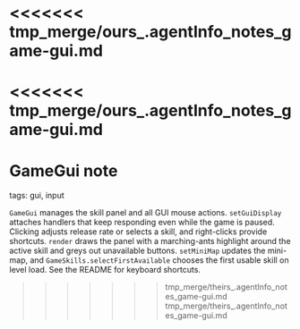 <<<<<<< tmp_merge/ours_.agentInfo_notes_game-gui.md
=======
<<<<<<< tmp_merge/ours_.agentInfo_notes_game-gui.md
=======
# GameGui note

tags: gui, input

`GameGui` manages the skill panel and all GUI mouse actions. `setGuiDisplay` attaches handlers that keep responding even while the game is paused. Clicking adjusts release rate or selects a skill, and right-clicks provide shortcuts. `render` draws the panel with a marching-ants highlight around the active skill and greys out unavailable buttons. `setMiniMap` updates the mini-map, and `GameSkills.selectFirstAvailable` chooses the first usable skill on level load. See the README for keyboard shortcuts.
>>>>>>> tmp_merge/theirs_.agentInfo_notes_game-gui.md
>>>>>>> tmp_merge/theirs_.agentInfo_notes_game-gui.md
